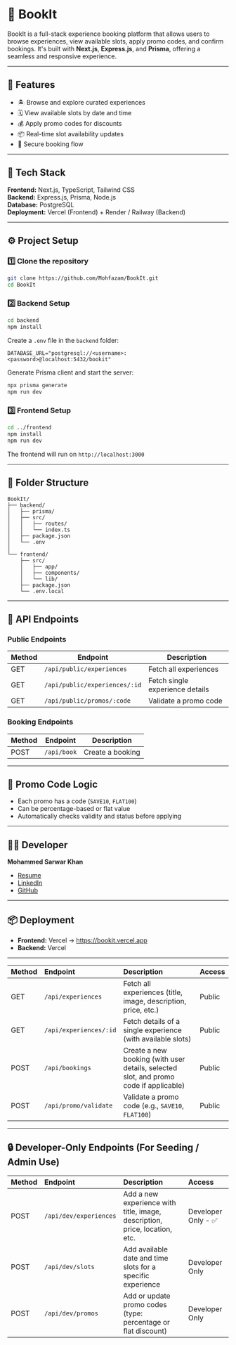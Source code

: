 # 🧭 BookIt

BookIt is a full-stack experience booking platform that allows users to browse experiences, view available slots, apply promo codes, and confirm bookings. It's built with **Next.js**, **Express.js**, and **Prisma**, offering a seamless and responsive experience.

---

## 🚀 Features

- 🏝️ Browse and explore curated experiences  
- 🗓️ View available slots by date and time  
- 💰 Apply promo codes for discounts  
- 📦 Real-time slot availability updates  
- 🔐 Secure booking flow  

---

## 🧩 Tech Stack

**Frontend:** Next.js, TypeScript, Tailwind CSS  
**Backend:** Express.js, Prisma, Node.js  
**Database:** PostgreSQL  
**Deployment:** Vercel (Frontend) + Render / Railway (Backend)

---

## ⚙️ Project Setup

### 1️⃣ Clone the repository
```bash
git clone https://github.com/Mohfazam/BookIt.git
cd BookIt
```

### 2️⃣ Backend Setup

```bash
cd backend
npm install
```

Create a `.env` file in the `backend` folder:

```env
DATABASE_URL="postgresql://<username>:<password>@localhost:5432/bookit"
```

Generate Prisma client and start the server:

```bash
npx prisma generate
npm run dev
```

### 3️⃣ Frontend Setup

```bash
cd ../frontend
npm install
npm run dev
```

The frontend will run on `http://localhost:3000`

---

## 🧱 Folder Structure

```
BookIt/
├── backend/
│   ├── prisma/
│   ├── src/
│   │   ├── routes/
│   │   └── index.ts
│   ├── package.json
│   └── .env
│
└── frontend/
    ├── src/
    │   ├── app/
    │   ├── components/
    │   └── lib/
    ├── package.json
    └── .env.local
```

---

## 🔗 API Endpoints

### Public Endpoints
| Method | Endpoint | Description |
|--------|----------|-------------|
| GET | `/api/public/experiences` | Fetch all experiences |
| GET | `/api/public/experiences/:id` | Fetch single experience details |
| GET | `/api/public/promos/:code` | Validate a promo code |

### Booking Endpoints
| Method | Endpoint | Description |
|--------|----------|-------------|
| POST | `/api/book` | Create a booking |

---

## 🧠 Promo Code Logic

- Each promo has a code (`SAVE10`, `FLAT100`)
- Can be percentage-based or flat value
- Automatically checks validity and status before applying

---

## 🧑‍💻 Developer

**Mohammed Sarwar Khan**

- [Resume](https://drive.google.com/file/d/1qD-kUkfvaTRNuQuBgZ1d8-qxxSw2l31k/view?usp=drive_link)
- [LinkedIn](www.linkedin.com/in/mohammed-sarwar-khan)
- [GitHub](https://github.com/Mohfazam)

---

## 📦 Deployment

- **Frontend:** Vercel → https://bookit.vercel.app
- **Backend:** Vercel

---

| Method | Endpoint              | Description                                                                                  | Access  |
|:-------|:----------------------|:---------------------------------------------------------------------------------------------|:--------|
| GET    | `/api/experiences`    | Fetch all experiences (title, image, description, price, etc.)                               | Public  |
| GET    | `/api/experiences/:id`| Fetch details of a single experience (with available slots)                                  | Public  |
| POST   | `/api/bookings`       | Create a new booking (with user details, selected slot, and promo code if applicable)        | Public  |
| POST   | `/api/promo/validate` | Validate a promo code (e.g., `SAVE10`, `FLAT100`)                                            | Public  |

---

## 🔒 Developer-Only Endpoints (For Seeding / Admin Use)

| Method | Endpoint              | Description                                                                                  | Access          |
|:-------|:----------------------|:---------------------------------------------------------------------------------------------|:----------------|
| POST   | `/api/dev/experiences`| Add a new experience with title, image, description, price, location, etc.                   | Developer Only - ✅  |
| POST   | `/api/dev/slots`      | Add available date and time slots for a specific experience                                  | Developer Only  |
| POST   | `/api/dev/promos`     | Add or update promo codes (type: percentage or flat discount)                                | Developer Only  |

